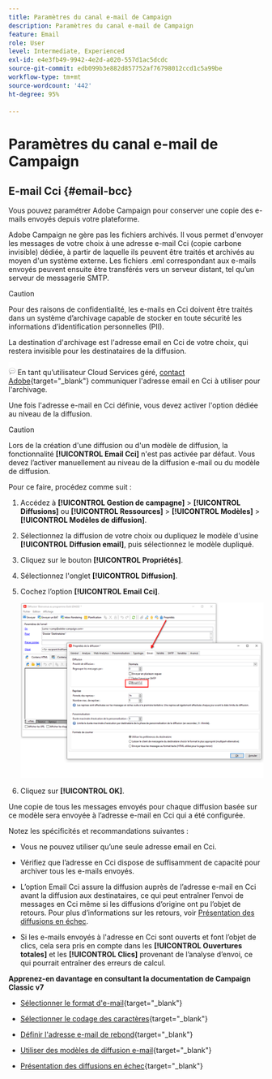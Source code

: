 ```yaml
---
title: Paramètres du canal e-mail de Campaign
description: Paramètres du canal e-mail de Campaign
feature: Email
role: User
level: Intermediate, Experienced
exl-id: e4e3fb49-9942-4e2d-a020-557d1ac5dcdc
source-git-commit: edb099b3e882d857752af76798012ccd1c5a99be
workflow-type: tm+mt
source-wordcount: '442'
ht-degree: 95%

---
```


# Paramètres du canal e-mail de Campaign

## E-mail Cci {#email-bcc}

<!--
>[!NOTE]
>
>This capability is available starting Campaign v8.3. To check your version, refer to [this section](../start/compatibility-matrix.md#how-to-check-your-campaign-version-and-buildversion)-->

Vous pouvez paramétrer Adobe Campaign pour conserver une copie des e-mails envoyés depuis votre plateforme.

Adobe Campaign ne gère pas les fichiers archivés. Il vous permet d&#39;envoyer les messages de votre choix à une adresse e-mail Cci (copie carbone invisible) dédiée, à partir de laquelle ils peuvent être traités et archivés au moyen d&#39;un système externe. Les fichiers .eml correspondant aux e-mails envoyés peuvent ensuite être transférés vers un serveur distant, tel qu’un serveur de messagerie SMTP.

>[!CAUTION]
>
>Pour des raisons de confidentialité, les e-mails en Cci doivent être traités dans un système d’archivage capable de stocker en toute sécurité les informations d’identification personnelles (PII).

La destination d&#39;archivage est l&#39;adresse email en Cci de votre choix, qui restera invisible pour les destinataires de la diffusion.

![](../assets/do-not-localize/speech.png)  En tant qu’utilisateur Cloud Services géré, [contact Adobe](../start/campaign-faq.md#support){target="_blank"} communiquer l&#39;adresse email en Cci à utiliser pour l&#39;archivage.

Une fois l&#39;adresse e-mail en Cci définie, vous devez activer l&#39;option dédiée au niveau de la diffusion.

>[!CAUTION]
>
>Lors de la création d&#39;une diffusion ou d&#39;un modèle de diffusion, la fonctionnalité **[!UICONTROL Email Cci]** n&#39;est pas activée par défaut. Vous devez l’activer manuellement au niveau de la diffusion e-mail ou du modèle de diffusion.


Pour ce faire, procédez comme suit :

1. Accédez à **[!UICONTROL Gestion de campagne]** > **[!UICONTROL Diffusions]** ou **[!UICONTROL Ressources]** > **[!UICONTROL Modèles]** > **[!UICONTROL Modèles de diffusion]**.
1. Sélectionnez la diffusion de votre choix ou dupliquez le modèle d&#39;usine **[!UICONTROL Diffusion email]**, puis sélectionnez le modèle dupliqué.
1. Cliquez sur le bouton **[!UICONTROL Propriétés]**.
1. Sélectionnez l&#39;onglet **[!UICONTROL Diffusion]**.
1. Cochez l’option **[!UICONTROL Email Cci]**.

   ![](assets/email-bcc.png)

1. Cliquez sur **[!UICONTROL OK]**.

Une copie de tous les messages envoyés pour chaque diffusion basée sur ce modèle sera envoyée à l’adresse e-mail en Cci qui a été configurée.

Notez les spécificités et recommandations suivantes :

* Vous ne pouvez utiliser qu’une seule adresse email en Cci.

* Vérifiez que l’adresse en Cci dispose de suffisamment de capacité pour archiver tous les e-mails envoyés.

* L’option Email Cci <!--with Enhanced MTA--> assure la diffusion auprès de l’adresse e-mail en Cci avant la diffusion aux destinataires, ce qui peut entraîner l’envoi de messages en Cci même si les diffusions d’origine ont pu l’objet de retours. Pour plus d’informations sur les retours, voir [Présentation des diffusions en échec](../send/delivery-failures.md).

* Si les e-mails envoyés à l&#39;adresse en Cci sont ouverts et font l’objet de clics, cela sera pris en compte dans les **[!UICONTROL Ouvertures totales]** et les **[!UICONTROL Clics]** provenant de l’analyse d’envoi, ce qui pourrait entraîner des erreurs de calcul.

<!--Only successfully sent emails are taken in account, bounces are not.-->

**Apprenez-en davantage en consultant la documentation de Campaign Classic v7**

* [Sélectionner le format d&#39;e-mail](https://experienceleague.adobe.com/docs/campaign-classic/using/sending-messages/sending-emails/sending-an-email/email-parameters.html?lang=fr#selecting-message-formats){target="_blank"}

* [Sélectionner le codage des caractères](https://experienceleague.adobe.com/docs/campaign-classic/using/sending-messages/sending-emails/sending-an-email/email-parameters.html?lang=fr#character-encoding){target="_blank"}

* [Définir l&#39;adresse e-mail de rebond](https://experienceleague.adobe.com/docs/campaign-classic/using/sending-messages/sending-emails/sending-an-email/email-parameters.html?lang=fr#managing-bounce-emails){target="_blank"}

* [Utiliser des modèles de diffusion e-mail](https://experienceleague.adobe.com/docs/campaign-classic/using/sending-messages/using-delivery-templates/about-templates.html?lang=fr){target="_blank"}

* [Présentation des diffusions en échec](https://experienceleague.adobe.com/docs/campaign-classic/using/sending-messages/monitoring-deliveries/understanding-delivery-failures.html?lang=fr){target="_blank"}
